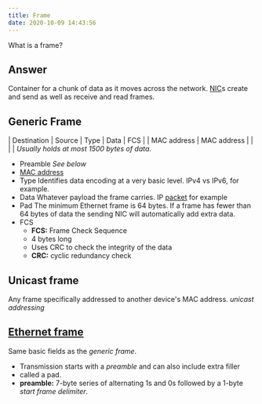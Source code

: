```yaml
---
title: Frame
date: 2020-10-09 14:43:56
---
```

What is a frame?

## Answer
Container for a chunk of data as it moves across the network.
[NIC](20201009143049-nic.md)s create and send as well as receive and read frames.

## Generic Frame
| Destination | Source      | Type | Data | FCS |
| MAC address | MAC address |      |      |     |
_Usually holds at most 1500 bytes of data._

* Preamble
	*See below*
* [MAC address](20201009143255-mac-address.md)
* Type
	Identifies data encoding at a very basic level. IPv4 vs IPv6, for example.
* Data
	Whatever payload the frame carries. IP [packet](20201010182424-packet.md) for example
* Pad
	The minimum Ethernet frame is 64 bytes. If a frame has fewer than 64 bytes of
	data the sending NIC will automatically add extra data.
* FCS
	+ **FCS:** Frame Check Sequence
	+ 4 bytes long
	+ Uses CRC to check the integrity of the data
	+ **CRC:** cyclic redundancy check

## Unicast frame
Any frame specifically addressed to another device's MAC address.
*unicast addressing*

## [Ethernet frame](20210626072017-ethernet-frame.md) 
Same basic fields as the *generic frame*.
* Transmission starts with a *preamble* and can also include extra filler
* called a pad.
* **preamble:** 7-byte series of alternating 1s and 0s followed by a 1-byte
	*start frame delimiter*.

